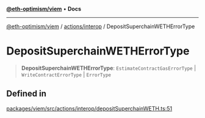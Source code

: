 [**@eth-optimism/viem**](../../../README.md) • **Docs**

***

[@eth-optimism/viem](../../../README.md) / [actions/interop](../README.md) / DepositSuperchainWETHErrorType

# DepositSuperchainWETHErrorType

> **DepositSuperchainWETHErrorType**: `EstimateContractGasErrorType` \| `WriteContractErrorType` \| `ErrorType`

## Defined in

[packages/viem/src/actions/interop/depositSuperchainWETH.ts:51](https://github.com/ethereum-optimism/ecosystem/blob/9a896f86e34c9a727d55fa4358d5403a7c25770a/packages/viem/src/actions/interop/depositSuperchainWETH.ts#L51)

